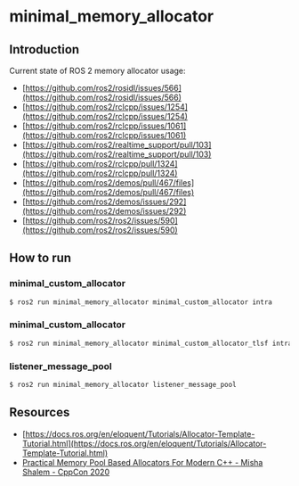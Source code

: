 # minimal_memory_allocator

## Introduction

Current state of ROS 2 memory allocator usage:
- [https://github.com/ros2/rosidl/issues/566](https://github.com/ros2/rosidl/issues/566)
- [https://github.com/ros2/rclcpp/issues/1254](https://github.com/ros2/rclcpp/issues/1254)
- [https://github.com/ros2/rclcpp/issues/1061](https://github.com/ros2/rclcpp/issues/1061)
- [https://github.com/ros2/realtime_support/pull/103](https://github.com/ros2/realtime_support/pull/103)
- [https://github.com/ros2/rclcpp/pull/1324](https://github.com/ros2/rclcpp/pull/1324)
- [https://github.com/ros2/demos/pull/467/files](https://github.com/ros2/demos/pull/467/files)
- [https://github.com/ros2/demos/issues/292](https://github.com/ros2/demos/issues/292)
- [https://github.com/ros2/ros2/issues/590](https://github.com/ros2/ros2/issues/590)

## How to run

### minimal_custom_allocator

```bash
$ ros2 run minimal_memory_allocator minimal_custom_allocator intra
```

### minimal_custom_allocator

```bash
$ ros2 run minimal_memory_allocator minimal_custom_allocator_tlsf intra
```

### listener_message_pool

```bash
$ ros2 run minimal_memory_allocator listener_message_pool
```

## Resources

- [https://docs.ros.org/en/eloquent/Tutorials/Allocator-Template-Tutorial.html](https://docs.ros.org/en/eloquent/Tutorials/Allocator-Template-Tutorial.html)
- [Practical Memory Pool Based Allocators For Modern C++ - Misha Shalem - CppCon 2020](https://www.youtube.com/watch?v=l14Zkx5OXr4)

